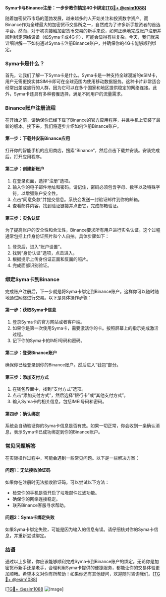 **Syma卡与Binance注册：一步步教你搞定4G卡绑定[[TG💪+ @esim1088](https://t.me/s/esim1088)]**

随着加密货币市场的蓬勃发展，越来越多的人开始关注和投资数字资产。而Binance作为全球最大的加密货币交易所之一，自然成为了许多新手投资者的首选平台。然而，对于初次接触加密货币交易的新手来说，如何正确地完成账户注册并顺利绑定网络设备（如Syma卡或4G卡），可能会显得有些复杂。今天，我们就来详细讲解一下如何通过Syma卡注册Binance账户，并确保你的4G卡能够顺利绑定。

### Syma卡是什么？

首先，让我们了解一下Syma卡是什么。Syma卡是一种支持全球漫游的eSIM卡，用户无需更换实体SIM卡即可在全球范围内使用移动数据服务。这种卡片非常适合经常出差或旅行的人群，因为它可以在多个国家和地区提供稳定的网络连接。此外，Syma卡还具有多种套餐选择，满足不同用户的流量需求。

### Binance账户注册流程

在开始之前，请确保你已经下载了Binance的官方应用程序，并且手机上安装了最新的版本。接下来，我们将逐步介绍如何注册Binance账户。

#### 第一步：下载并安装Binance应用
打开你的智能手机的应用商店，搜索“Binance”，然后点击下载并安装。安装完成后，打开应用程序。

#### 第二步：创建新账户
1. 在登录页面，选择“注册”选项。
2. 输入你的电子邮件地址和密码。请记住，密码必须包含字母、数字以及特殊字符，以增强账户安全性。
3. 点击“同意条款”并提交信息。系统会发送一封验证邮件到你的邮箱。
4. 查看邮件内容，找到验证链接并点击它，完成邮箱验证。

#### 第三步：实名认证
为了提高账户的安全性和合法性，Binance要求所有用户进行实名认证。这个过程通常包括上传身份证照片和个人自拍。具体步骤如下：
1. 登录后，进入“账户设置”。
2. 找到“身份认证”选项，点击进入。
3. 根据提示上传身份证正面和反面的照片。
4. 完成面部识别验证。

### 绑定Syma卡到Binance

完成账户注册后，下一步就是将Syma卡绑定到Binance账户。这样你可以随时随地通过网络进行交易。以下是具体操作步骤：

#### 第一步：获取Syma卡信息
1. 登录Syma卡的官方网站或者客户端。
2. 如果你是第一次使用Syma卡，需要激活你的卡。按照屏幕上的指示完成激活过程。
3. 记下你的Syma卡的IMEI号码和密码。

#### 第二步：登录Binance账户
确保你已经登录到你的Binance账户。然后进入“钱包”部分。

#### 第三步：添加支付方式
1. 在钱包界面中，找到“支付方式”选项。
2. 点击“添加支付方式”，然后选择“银行卡”或“其他支付方式”。
3. 输入Syma卡的相关信息，包括IMEI号码和密码。

#### 第四步：确认绑定
系统会自动验证你的Syma卡信息是否有效。如果一切正常，你会收到一条确认消息，表示Syma卡已成功绑定到你的Binance账户。

### 常见问题解答

在实际操作过程中，可能会遇到一些常见问题。以下是一些解决方案：

#### 问题1：无法接收验证码
如果你在注册时无法接收验证码，可以尝试以下方法：
- 检查你的手机是否开启了垃圾邮件过滤功能。
- 确保你的网络连接稳定。
- 联系Binance客服寻求帮助。

#### 问题2：Syma卡绑定失败
如果Syma卡绑定失败，可能是因为输入的信息有误。请仔细核对你的Syma卡信息，并重新尝试绑定。

### 结语

通过以上步骤，你应该能够顺利完成Syma卡到Binance账户的绑定。无论你是加密货币新手还是老手，合理利用Syma卡提供的便捷服务，都能让你的交易体验更加顺畅。希望本文对你有所帮助！如果你还有其他疑问，欢迎随时咨询我们。[[TG💪+ @esim1088](https://t.me/s/esim1088)]

[[TG💪+ @esim1088](https://t.me/s/esim1088) ![Image](https://i.postimg.cc/4NQfJmqS/Snipaste-2025-05-13-00-14-12.png)]
